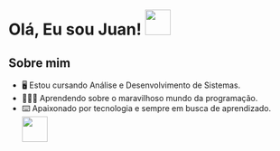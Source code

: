 # Olá, Eu sou Juan! <img src="https://em-content.zobj.net/source/noto-emoji-animations/344/waving-hand_light-skin-tone_1f44b-1f3fb_1f3fb.gif" width="45">





## Sobre mim                     




 - 🖥 Estou cursando Análise e Desenvolvimento de Sistemas.                     
 - 👨🏼‍💻 Aprendendo sobre o maravilhoso mundo da programação. 
 - ⌨️ Apaixonado por tecnologia e sempre em busca de aprendizado.
   <img src=https://i.gifer.com/origin/fd/fdd2726c56e7d9cd95ad83bef3365f38_w200.gif align="rigth" width="45px"/>

   




